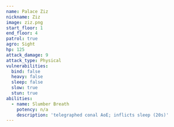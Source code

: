 ```yaml
---
name: Palace Ziz
nickname: Ziz
image: ziz.png
start_floor: 1
end_floor: 4
patrol: true
agro: Sight
hp: 125
attack_damage: 9
attack_type: Physical
vulnerabilities:
  bind: false
  heavy: false
  sleep: false
  slow: true
  stun: true
abilities:
  - name: Slumber Breath
    potency: n/a
    description: 'telegraphed conal AoE; inflicts sleep (20s)'
---
```

